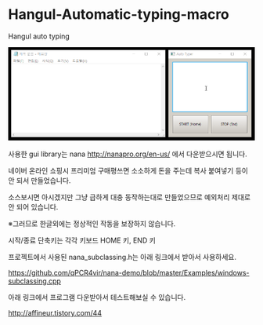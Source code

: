 # Hangul-Automatic-typing-macro
Hangul auto typing

![](https://github.com/affineur/Hangul-Automatic-typing-macro/blob/master/autotyper.gif)

사용한 gui library는 nana
http://nanapro.org/en-us/
에서 다운받으시면 됩니다.

네이버 온라인 쇼핑시 프리미엄 구매평쓰면 소소하게 돈을 주는데 복사 붙여넣기 등이 안 되서 만들었습니다.

소스보시면 아시겠지만 그냥 급하게 대충 동작하는대로 만들었으므로 예외처리 제대로 안 되어 있습니다.

※그러므로 한글외에는 정상적인 작동을 보장하지 않습니다.

시작/종료 단축키는 각각 키보드 HOME 키, END 키

프로젝트에서 사용된 nana_subclassing.h는 아래 링크에서 받아서 사용하세요.

https://github.com/qPCR4vir/nana-demo/blob/master/Examples/windows-subclassing.cpp

아래 링크에서 프로그램 다운받아서 테스트해보실 수 있습니다.

http://affineur.tistory.com/44
